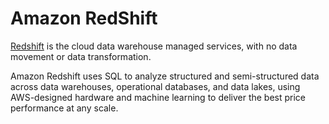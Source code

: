 # Amazon RedShift

[Redshift](https://aws.amazon.com/redshift/) is the cloud data warehouse managed services, with no data movement or data transformation. 

Amazon Redshift uses SQL to analyze structured and semi-structured data across data warehouses, operational databases, and data lakes, using AWS-designed hardware and machine learning to deliver the best price performance at any scale.